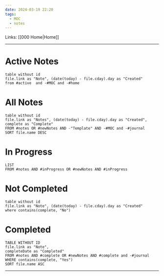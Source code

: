 ```yaml
---
date: 2024-03-19 22:20
tags:
  - MOC
  - notes
---
```

Links: [[000 Home|Home]]

---
# Active Notes
```dataview
table without id
file.link as "Note", (date(today) - file.cday).day as "Created"
from #active  and -#MOC and -#home
```
# All Notes
```dataview
table without id
file.link as "Notes", (date(today) - file.cday).day as "Created", complete as "Complete"
FROM #notes OR #newNotes AND -"Template" AND -#MOC and -#journal
SORT file.name DESC
```
# In Progress
```dataview
LIST
FROM #notes AND #inProgress OR #newNotes AND #inProgress 
```
# Not Completed
```dataview
table without id
file.link as "Note", (date(today) - file.cday).day as "Created"
where contains(complete, "No")
```
# Completed
```dataview
TABLE WITHOUT ID
file.link as "Note",
completeDate as "Completed"
FROM #notes AND #complete OR #newNotes AND #complete and -#journal
WHERE contains(complete, "Yes")
SORT file.name ASC
```
---